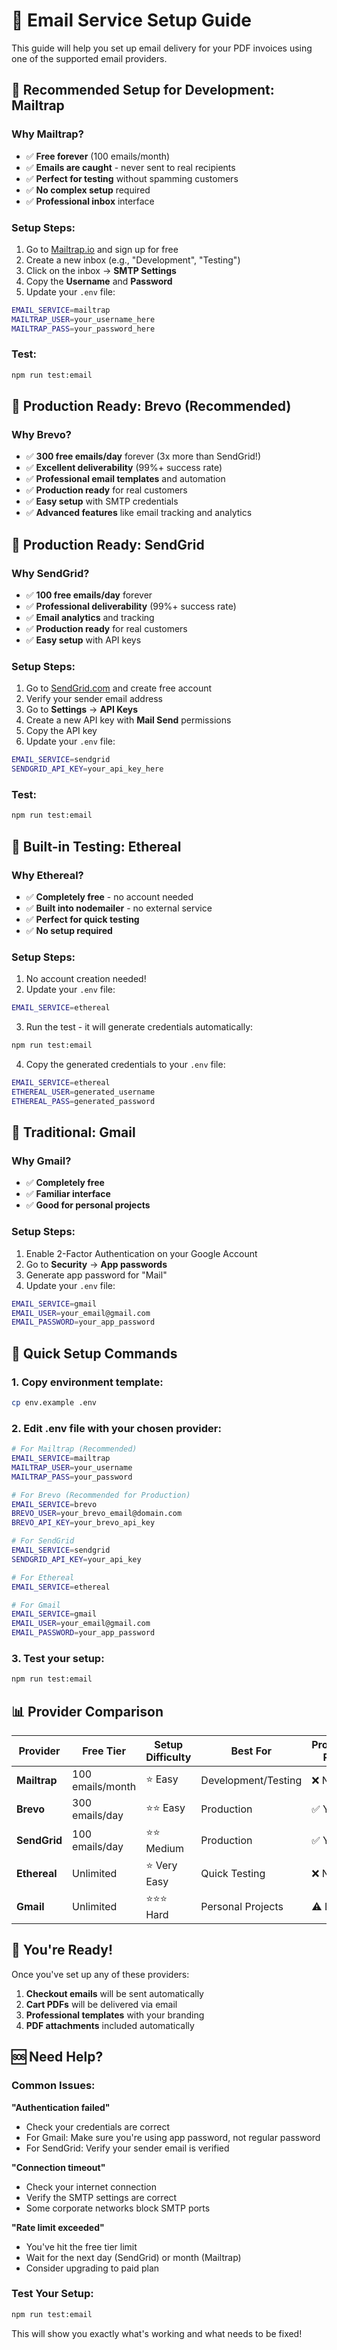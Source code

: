 # 📧 Email Service Setup Guide

This guide will help you set up email delivery for your PDF invoices using one of the supported email providers.

## 🎯 **Recommended Setup for Development: Mailtrap**

### Why Mailtrap?
- ✅ **Free forever** (100 emails/month)
- ✅ **Emails are caught** - never sent to real recipients
- ✅ **Perfect for testing** without spamming customers
- ✅ **No complex setup** required
- ✅ **Professional inbox** interface

### Setup Steps:
1. Go to [Mailtrap.io](https://mailtrap.io/) and sign up for free
2. Create a new inbox (e.g., "Development", "Testing")
3. Click on the inbox → **SMTP Settings**
4. Copy the **Username** and **Password**
5. Update your `.env` file:

```bash
EMAIL_SERVICE=mailtrap
MAILTRAP_USER=your_username_here
MAILTRAP_PASS=your_password_here
```

### Test:
```bash
npm run test:email
```

## 🚀 **Production Ready: Brevo (Recommended)**

### Why Brevo?
- ✅ **300 free emails/day** forever (3x more than SendGrid!)
- ✅ **Excellent deliverability** (99%+ success rate)
- ✅ **Professional email templates** and automation
- ✅ **Production ready** for real customers
- ✅ **Easy setup** with SMTP credentials
- ✅ **Advanced features** like email tracking and analytics

## 🚀 **Production Ready: SendGrid**

### Why SendGrid?
- ✅ **100 free emails/day** forever
- ✅ **Professional deliverability** (99%+ success rate)
- ✅ **Email analytics** and tracking
- ✅ **Production ready** for real customers
- ✅ **Easy setup** with API keys

### Setup Steps:
1. Go to [SendGrid.com](https://sendgrid.com/) and create free account
2. Verify your sender email address
3. Go to **Settings** → **API Keys**
4. Create a new API key with **Mail Send** permissions
5. Copy the API key
6. Update your `.env` file:

```bash
EMAIL_SERVICE=sendgrid
SENDGRID_API_KEY=your_api_key_here
```

### Test:
```bash
npm run test:email
```

## 🧪 **Built-in Testing: Ethereal**

### Why Ethereal?
- ✅ **Completely free** - no account needed
- ✅ **Built into nodemailer** - no external service
- ✅ **Perfect for quick testing**
- ✅ **No setup required**

### Setup Steps:
1. No account creation needed!
2. Update your `.env` file:

```bash
EMAIL_SERVICE=ethereal
```

3. Run the test - it will generate credentials automatically:

```bash
npm run test:email
```

4. Copy the generated credentials to your `.env` file:

```bash
EMAIL_SERVICE=ethereal
ETHEREAL_USER=generated_username
ETHEREAL_PASS=generated_password
```

## 📱 **Traditional: Gmail**

### Why Gmail?
- ✅ **Completely free**
- ✅ **Familiar interface**
- ✅ **Good for personal projects**

### Setup Steps:
1. Enable 2-Factor Authentication on your Google Account
2. Go to **Security** → **App passwords**
3. Generate app password for "Mail"
4. Update your `.env` file:

```bash
EMAIL_SERVICE=gmail
EMAIL_USER=your_email@gmail.com
EMAIL_PASSWORD=your_app_password
```

## 🔧 **Quick Setup Commands**

### 1. Copy environment template:
```bash
cp env.example .env
```

### 2. Edit .env file with your chosen provider:
```bash
# For Mailtrap (Recommended)
EMAIL_SERVICE=mailtrap
MAILTRAP_USER=your_username
MAILTRAP_PASS=your_password

# For Brevo (Recommended for Production)
EMAIL_SERVICE=brevo
BREVO_USER=your_brevo_email@domain.com
BREVO_API_KEY=your_brevo_api_key

# For SendGrid
EMAIL_SERVICE=sendgrid
SENDGRID_API_KEY=your_api_key

# For Ethereal
EMAIL_SERVICE=ethereal

# For Gmail
EMAIL_SERVICE=gmail
EMAIL_USER=your_email@gmail.com
EMAIL_PASSWORD=your_app_password
```

### 3. Test your setup:
```bash
npm run test:email
```

## 📊 **Provider Comparison**

| Provider | Free Tier | Setup Difficulty | Best For | Production Ready |
|----------|------------|------------------|-----------|------------------|
| **Mailtrap** | 100 emails/month | ⭐ Easy | Development/Testing | ❌ No |
| **Brevo** | 300 emails/day | ⭐⭐ Easy | Production | ✅ Yes |
| **SendGrid** | 100 emails/day | ⭐⭐ Medium | Production | ✅ Yes |
| **Ethereal** | Unlimited | ⭐ Very Easy | Quick Testing | ❌ No |
| **Gmail** | Unlimited | ⭐⭐⭐ Hard | Personal Projects | ⚠️ Limited |

## 🎉 **You're Ready!**

Once you've set up any of these providers:

1. **Checkout emails** will be sent automatically
2. **Cart PDFs** will be delivered via email
3. **Professional templates** with your branding
4. **PDF attachments** included automatically

## 🆘 **Need Help?**

### Common Issues:

**"Authentication failed"**
- Check your credentials are correct
- For Gmail: Make sure you're using app password, not regular password
- For SendGrid: Verify your sender email is verified

**"Connection timeout"**
- Check your internet connection
- Verify the SMTP settings are correct
- Some corporate networks block SMTP ports

**"Rate limit exceeded"**
- You've hit the free tier limit
- Wait for the next day (SendGrid) or month (Mailtrap)
- Consider upgrading to paid plan

### Test Your Setup:
```bash
npm run test:email
```

This will show you exactly what's working and what needs to be fixed!

